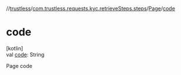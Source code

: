 //[trustless](../../../index.md)/[com.trustless.requests.kyc.retrieveSteps.steps](../index.md)/[Page](index.md)/[code](code.md)

# code

[kotlin]\
val [code](code.md): String

Page code
